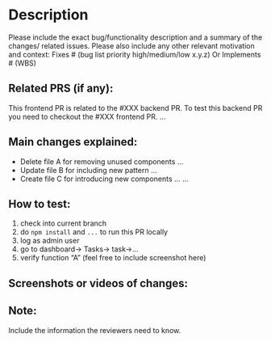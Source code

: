 # Description
Please include the exact bug/functionality description and a summary of the changes/ related issues. Please also include any other relevant motivation and context:
Fixes # (bug list priority high/medium/low x.y.z)
Or Implements # (WBS) 

## Related PRS (if any):
This frontend PR is related to the #XXX backend PR.
To test this backend PR you need to checkout the #XXX frontend PR.
…

## Main changes explained:
- Delete file A for removing unused components …
- Update file B for including new pattern …
- Create file C for introducing new components …
…

## How to test:
1. check into current branch
2. do `npm install` and `...` to run this PR locally
3. log as admin user
4. go to dashboard→ Tasks→ task→…
5. verify function “A” (feel free to include screenshot here)

## Screenshots or videos of changes:

## Note:
Include the information the reviewers need to know.
